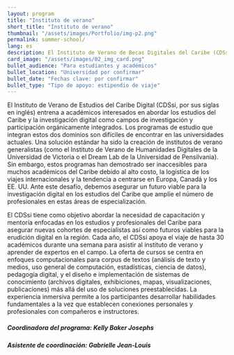 ```yaml
---
layout: program
title: "Instituto de verano"
short_title: "Instituto de verano"
thumbnail: "/assets/images/Portfolio/img-p2.png"
permalink: summer-school/
lang: es
description: El Instituto de Verano de Becas Digitales del Caribe (CDSsi, por sus siglas en inglés) capacita a académicos interesados ​​en abordar los estudios del Caribe y las becas digitales como campos de investigación y participación orgánicamente integrados. El CDSsi apoya los viajes de hasta 30 académicos para asistir al instituto de verano de una semana de duración y aprender de expertos en el campo.
card_image: "/assets/images/02_img_card.png"
bullet_audience: "Para estudiantes y académicos"
bullet_location: "Universidad por confirmar"
bullet_date: "Fechas clave: por confirmar"
bullet_type: "Tipo de apoyo: estipendio de viaje"
---
```


<!-- <div class="project-demo-btn">
        <a class="btn project-btn" href="{{site.baseurl}}/summer-school/cfp2024/">Llamado 2024</a> <a class="btn project-btn" href="https://docs.google.com/document/d/1Lp2Y6SpMaVijGTf2_JNzT20mdaUr4Ndl2zm8r3bYrHY/edit">Appel en français</a>
    </div>
<hr>
<br> -->

<div class="portfolio-details">
   <p>El Instituto de Verano de Estudios del Caribe Digital (CDSsi, por sus siglas en inglés) entrena a académicos interesados ​​en abordar los estudios del Caribe y la investigación digital como campos de investigación y participación orgánicamente integrados. Los programas de estudio que integran estos dos dominios son difíciles de encontrar en las universidades actuales. Una solución estándar ha sido la creación de institutos de verano generalistas (como el Instituto de Verano de Humanidades Digitales de la Universidad de Victoria o el Dream Lab de la Universidad de Pensilvania). Sin embargo, estos programas han demostrado ser inaccesibles para muchos académicos del Caribe debido al alto costo, la logística de los viajes internacionales y la tendencia a centrarse en Europa, Canadá y los EE. UU. Ante este desafío, debemos asegurar un futuro viable para la investigación digital en los estudios del Caribe que amplíe el número de profesionales en estas áreas de especialización.</p>

  <p>El CDSsi tiene como objetivo abordar la necesidad de capacitación y mentoría enfocadas en los estudios y profesionales del Caribe para asegurar nuevas cohortes de especialistas así como futuros viables para la erudición digital en la región. Cada año, el CDSsi apoya el viaje de hasta 30 académicos durante una semana para asistir al instituto de verano y aprender de expertos en el campo. La oferta de cursos se centra en enfoques computacionales para corpus de textos (análisis de texto y medios, uso general de computación, estadísticas, ciencia de datos), pedagogía digital, y el diseño e implementación de sistemas de conocimiento (archivos digitales, exhibiciones, mapas, visualizaciones, publicaciones) más allá del uso de soluciones preestablecidas. La experiencia inmersiva permite a los participantes desarrollar habilidades fundamentales a la vez que establecen conexiones personales y profesionales con compañeros e instructores.</p>

  <div><h5>Coordinadora del programa: Kelly Baker Josephs</h5></div>
  <div><h5>Asistente de coordinación: Gabrielle Jean-Louis</h5></div>
</div>
